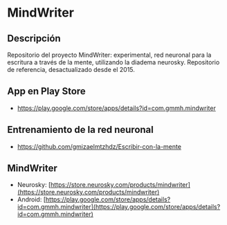 
# MindWriter
## Descripción 
Repositorio del proyecto MindWriter: experimental, red neuronal para la escritura a través de la mente, utilizando la diadema neurosky. Repositorio de referencia, desactualizado desde el 2015.

## App en Play Store

 - https://play.google.com/store/apps/details?id=com.gmmh.mindwriter

## Entrenamiento de la red neuronal

 - https://github.com/gmizaelmtzhdz/Escribir-con-la-mente

## MindWriter

-   Neurosky:  [https://store.neurosky.com/products/mindwriter](https://store.neurosky.com/products/mindwriter)
-   Android:  [https://play.google.com/store/apps/details?id=com.gmmh.mindwriter](https://play.google.com/store/apps/details?id=com.gmmh.mindwriter)
